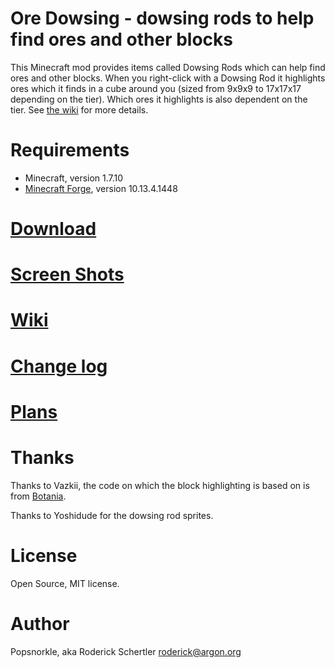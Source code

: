 Ore Dowsing - dowsing rods to help find ores and other blocks
=============================================================

This Minecraft mod provides items called Dowsing Rods which can help find ores
and other blocks. When you right-click with a Dowsing Rod it highlights ores
which it finds in a cube around you (sized from 9x9x9 to 17x17x17 depending
on the tier). Which ores it highlights is also dependent on the tier. See
[the wiki](https://github.com/rosche/ore-dowsing/wiki) for more details.

Requirements
============

- Minecraft, version 1.7.10
- [Minecraft Forge](http://files.minecraftforge.net/), version 10.13.4.1448

[Download](https://github.com/rosche/ore-dowsing/releases/latest)
==========

[Screen Shots](https://github.com/rosche/ore-dowsing/wiki/screen-shots)
==============

[Wiki](https://github.com/rosche/ore-dowsing/wiki)
======

[Change log](https://github.com/rosche/ore-dowsing/blob/master/Changelog.md)
============

[Plans](https://github.com/rosche/ore-dowsing/blob/master/Todo.md)
=======

Thanks
======
Thanks to Vazkii, the code on which the block highlighting is based on
is from [Botania](http://botaniamod.net).

Thanks to Yoshidude for the dowsing rod sprites.

License
=======
Open Source, MIT license.

Author
======
Popsnorkle, aka Roderick Schertler <roderick@argon.org>
